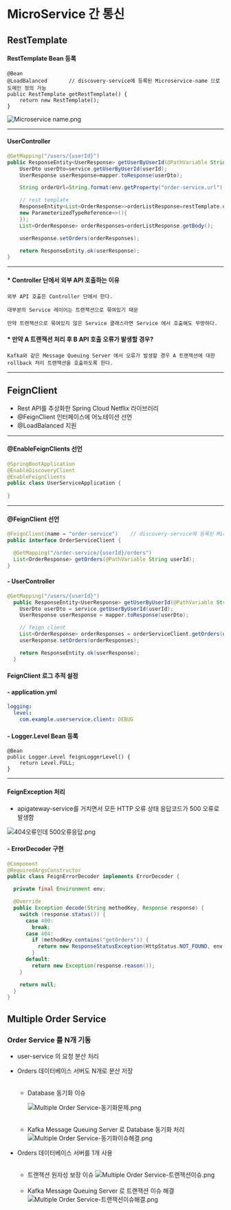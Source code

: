 # MicroService 간 통신

## RestTemplate

#### RestTemplate Bean 등록

```
@Bean
@LoadBalanced       // discovery-service에 등록된 Microservice-name 으로 도메인 정의 가능 
public RestTemplate getRestTemplate() {
    return new RestTemplate();
}
```

![Microservice name.png](img/section10/Microservice%20name.png)

***

#### UserController

```java
@GetMapping("/users/{userId}")
public ResponseEntity<UserResponse> getUserByUserId(@PathVariable String userId) {
    UserDto userDto=service.getUserByUserId(userId);
    UserResponse userResponse=mapper.toResponse(userDto);

    String orderUrl=String.format(env.getProperty("order-service.url"),userId);

    // rest template
    ResponseEntity<List<OrderResponse>>orderListResponse=restTemplate.exchange(orderUrl,HttpMethod.GET,null,
    new ParameterizedTypeReference<>(){
    });
    List<OrderResponse> orderResponses=orderListResponse.getBody();

    userResponse.setOrders(orderResponses);

    return ResponseEntity.ok(userResponse);
}
```
***
#### * Controller 단에서 외부 API 호출하는 이유


    외부 API 호출은 Controller 단에서 한다.

    대부분의 Service 레이어는 트랜잭션으로 묶여있기 때문

    만약 트랜잭션으로 묶여있지 않은 Service 클래스라면 Service 에서 호출해도 무방하다.

#### * 만약 A 트랜잭션 처리 후 B API 호출 오류가 발생할 경우?
    Kafka와 같은 Message Queuing Server 에서 오류가 발생할 경우 A 트랜잭션에 대한 rollback 처리 트랜잭션을 호출하도록 한다.
***

## FeignClient

- Rest API를 추상화한 Spring Cloud Netflix 라이브러리
- @FeignClient 인터페이스에 어노테이션 선언
- @LoadBalanced 지원
***
#### @EnableFeignClients 선언
```java
@SpringBootApplication
@EnableDiscoveryClient
@EnableFeignClients
public class UserServiceApplication {
  
}
```
***
#### @FeignClient 선언

```java
@FeignClient(name = "order-service")    // discovery-service에 등록된 Microservice-name 으로 도메인 정의
public interface OrderServiceClient {

  @GetMapping("/order-service/{userId}/orders")
  List<OrderResponse> getOrders(@PathVariable String userId);
}
```

#### - UserController

```java
@GetMapping("/users/{userId}")
  public ResponseEntity<UserResponse> getUserByUserId(@PathVariable String userId) {
    UserDto userDto = service.getUserByUserId(userId);
    UserResponse userResponse = mapper.toResponse(userDto);

    // feign client
    List<OrderResponse> orderResponses = orderServiceClient.getOrders(userId);
    userResponse.setOrders(orderResponses);

    return ResponseEntity.ok(userResponse);
  }
```

#### FeignClient 로그 추적 설정

#### - application.yml

```yaml
logging:
  level:
    com.example.userservice.client: DEBUG
```

#### - Logger.Level Bean 등록

```
@Bean
public Logger.Level feignLoggerLevel() {
    return Level.FULL;
}
```
***
#### FeignException 처리

- apigateway-service를 거치면서 모든 HTTP 오류 상태 응답코드가 500 오류로 발생함

![404오류인데 500오류응답.png](img/section10/404오류인데%20500오류응답.png)

#### - ErrorDecoder 구현

```java
@Component
@RequiredArgsConstructor
public class FeignErrorDecoder implements ErrorDecoder {

  private final Environment env;

  @Override
  public Exception decode(String methodKey, Response response) {
    switch (response.status()) {
      case 400:
        break;
      case 404:
        if (methodKey.contains("getOrders")) {
          return new ResponseStatusException(HttpStatus.NOT_FOUND, env.getProperty("order-service.exception.order-is-empty"));
        }
      default:
        return new Exception(response.reason());
    }

    return null;
  }
}
```

## Multiple Order Service
### Order Service 를 N개 기동
- user-service 의 요청 분산 처리
- Orders 데이터베이스 서버도 N개로 분산 저장
  <br><br>
  - Database 동기화 이슈

    ![Multiple Order Service-동기화문제.png](img/section10/Multiple%20Order%20Service-동기화문제.png)
    <br><br>
  - Kafka Message Queuing Server 로 Database 동기화 처리
    ![Multiple Order Service-동기화이슈해결.png](img/section10/Multiple%20Order%20Service-동기화이슈해결.png)


- Orders 데이터베이스 서버를 1개 사용
  <br><br>
  - 트랜잭션 원자성 보장 이슈
    ![Multiple Order Service-트랜잭션이슈.png](img/section10/Multiple%20Order%20Service-트랜잭션이슈.png)
  <br><br>
  - Kafka Message Queuing Server 로 트랜잭션 이슈 해결
    ![Multiple Order Service-트랜잭션이슈해결.png](img/section10/Multiple%20Order%20Service-트랜잭션이슈해결.png)